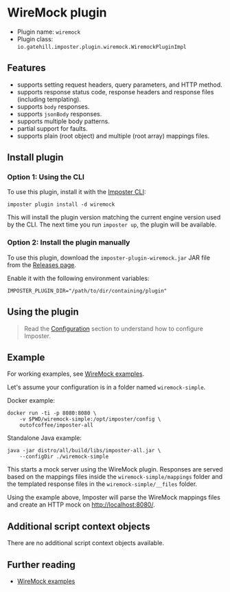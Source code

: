 # WireMock plugin

* Plugin name: `wiremock`
* Plugin class: `io.gatehill.imposter.plugin.wiremock.WiremockPluginImpl`

## Features

- supports setting request headers, query parameters, and HTTP method.
- supports response status code, response headers and response files (including templating).
- supports `body` responses.
- supports `jsonBody` responses.
- supports multiple body patterns.
- partial support for faults.
- supports plain (root object) and multiple (root array) mappings files.

## Install plugin

### Option 1: Using the CLI

To use this plugin, install it with the [Imposter CLI](./run_imposter_cli.md):

    imposter plugin install -d wiremock

This will install the plugin version matching the current engine version used by the CLI. The next time you run `imposter up`, the plugin will be available.

### Option 2: Install the plugin manually

To use this plugin, download the `imposter-plugin-wiremock.jar` JAR file from the [Releases page](https://github.com/imposter-project/imposter-jvm-engine/releases).

Enable it with the following environment variables:

    IMPOSTER_PLUGIN_DIR="/path/to/dir/containing/plugin"

## Using the plugin

> Read the [Configuration](configuration.md) section to understand how to configure Imposter.

## Example

For working examples, see [WireMock examples](https://github.com/imposter-project/examples/tree/main/wiremock).

Let's assume your configuration is in a folder named `wiremock-simple`.

Docker example:

    docker run -ti -p 8080:8080 \
        -v $PWD/wiremock-simple:/opt/imposter/config \
        outofcoffee/imposter-all

Standalone Java example:

    java -jar distro/all/build/libs/imposter-all.jar \
        --configDir ./wiremock-simple

This starts a mock server using the WireMock plugin. Responses are served based on the mappings files inside the `wiremock-simple/mappings` folder and the templated response files in the `wiremock-simple/__files` folder.

Using the example above, Imposter will parse the WireMock mappings files and create an HTTP mock on [http://localhost:8080/](http://localhost:8080/).

## Additional script context objects

There are no additional script context objects available.

## Further reading

- [WireMock examples](https://github.com/imposter-project/examples/tree/main/wiremock)
